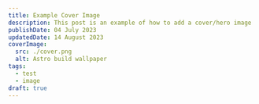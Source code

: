 ```yaml
---
title: Example Cover Image
description: This post is an example of how to add a cover/hero image
publishDate: 04 July 2023
updatedDate: 14 August 2023
coverImage:
  src: ./cover.png
  alt: Astro build wallpaper
tags:
  - test
  - image
draft: true
---
```



